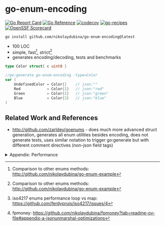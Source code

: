 # go-enum-encoding

[![Go Report Card](https://goreportcard.com/badge/github.com/nikolaydubina/go-enum-encoding)](https://goreportcard.com/report/github.com/nikolaydubina/go-enum-encoding)
[![Go Reference](https://pkg.go.dev/badge/github.com/nikolaydubina/go-enum-encoding.svg)](https://pkg.go.dev/github.com/nikolaydubina/go-enum-encoding)
[![codecov](https://codecov.io/gh/nikolaydubina/go-enum-encoding/graph/badge.svg?token=asZfIddrLV)](https://codecov.io/gh/nikolaydubina/go-enum-encoding)
[![go-recipes](https://raw.githubusercontent.com/nikolaydubina/go-recipes/main/badge.svg?raw=true)](https://github.com/nikolaydubina/go-recipes)
[![OpenSSF Scorecard](https://api.securityscorecards.dev/projects/github.com/nikolaydubina/go-enum-encoding/badge)](https://securityscorecards.dev/viewer/?uri=github.com/nikolaydubina/go-enum-encoding)

```bash
go install github.com/nikolaydubina/go-enum-encoding@latest
```

* 100 LOC
* simple, fast[^1], strict[^1]
* generates encoding/decoding, tests and benchmarks

```go
type Color struct{ c uint8 }

//go:generate go-enum-encoding -type=Color
var (
	UndefinedColor = Color{} 	// json:""
	Red            = Color{1}	// json:"red"
	Green          = Color{2}	// json:"green"
	Blue           = Color{3}	// json:"blue"
)
```

## Related Work and References

- http://github.com/zarldev/goenums - does much more advanced struct generation, generates all enum utilities besides encoding, does not generate tests, uses similar notation to trigger go:generate but with different comment directives (non-json field tags)


<details><summary>Appendix: Performance</summary>

@mishak87 [proposed](https://github.com/nikolaydubina/go-enum-encoding/issues/19) to use array instead of map for performance.
Similarly, @nikolaydubina faced degradation in performance for loop based array for large enum sets (256 values) while working on fpmoney[^2] and iso4217[^3].

```bash
$ go test -bench=Benchmark -benchmem ./internal/research/map >  map.bench
$ go test -bench=Benchmark -benchmem ./internal/research/inline > inline.bench
$ go test -bench=Benchmark -benchmem ./internal/research/array-loop > array-loop.bench 
$ go test -bench=Benchmark -benchmem ./internal/research/array-index > array-index.bench
$ go test -bench=Benchmark -benchmem ./internal/research/uint-array > uint-array.bench
$ go test -bench=Benchmark -benchmem ./internal/research/uint-inline > uint-inline.bench
$ benchstat -split="XYZ" map.bench inline.bench array-loop.bench array-index.bench uint-array.bench uint-inline.bench
name \ time/op          map.bench    inline.bench  array-loop.bench  array-index.bench  uint-array.bench  uint-inline.bench
MarshalText_Color-16    22.3ns ± 0%    5.3ns ± 0%        7.5ns ± 0%         2.2ns ± 0%        1.9ns ± 0%         5.0ns ± 0%
UnmarshalText_Color-16  11.9ns ± 0%    5.7ns ± 0%       14.5ns ± 0%        11.8ns ± 0%       14.3ns ± 0%         5.7ns ± 0%

name \ alloc/op         map.bench    inline.bench  array-loop.bench  array-index.bench  uint-array.bench  uint-inline.bench
MarshalText_Color-16     0.00B         0.00B             0.00B              0.00B             0.00B              0.00B     
UnmarshalText_Color-16   0.00B         0.00B             0.00B              0.00B             0.00B              0.00B     

name \ allocs/op        map.bench    inline.bench  array-loop.bench  array-index.bench  uint-array.bench  uint-inline.bench
MarshalText_Color-16      0.00          0.00              0.00               0.00              0.00               0.00     
UnmarshalText_Color-16    0.00          0.00              0.00               0.00              0.00               0.00 
```

</details>

[^1]: Comparison to other enums methods: http://github.com/nikolaydubina/go-enum-example
[^2]: iso4217 enums performance loop vs map: https://github.com/ferdypruis/iso4217/issues/4
[^3]: fpmoney: https://github.com/nikolaydubina/fpmoney?tab=readme-ov-file#appendix-a-jsonunmarshal-optimizations
